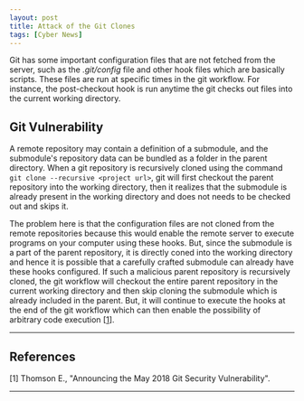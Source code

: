 ```yaml
---
layout: post
title: Attack of the Git Clones
tags: [Cyber News]
---
```


Git has some important configuration files that are not fetched from the server, such as the *.git/config* file and other hook files which are basically scripts. These files are run at specific times in the git workflow. For instance, the post-checkout hook is run anytime the git checks out files into the current working directory.

## Git Vulnerability
A remote repository may contain a definition of a submodule, and the submodule's repository data can be bundled as a folder in the parent directory. When a git repository is recursively cloned using the command ``git clone --recursive <project url>``, git will first checkout the parent repository into the working directory, then it realizes that the submodule is already present in the working directory and does not needs to be checked out and skips it.

The problem here is that the configuration files are not cloned from the remote repositories because this would enable the remote server to execute programs on your computer using these hooks. But, since the submodule is a part of the parent repository, it is directly coned into the working directory and hence it is possible that a carefully crafted submodule can already have these hooks configured. If such a malicious parent repository is recursively cloned, the git workflow will checkout the entire parent repository in the current working directory and then skip cloning the submodule which is already included in the parent. But, it will continue to execute the hooks at the end of the git workflow which can then enable the possibility of arbitrary code execution \[[1]\].

---

## References
\[1\] Thomson E., "Announcing the May 2018 Git Security Vulnerability".

[1]: https://blogs.msdn.microsoft.com/devops/2018/05/29/announcing-the-may-2018-git-security-vulnerability/ "Announcing the May 2018 Git Security Vulnerability"
---
